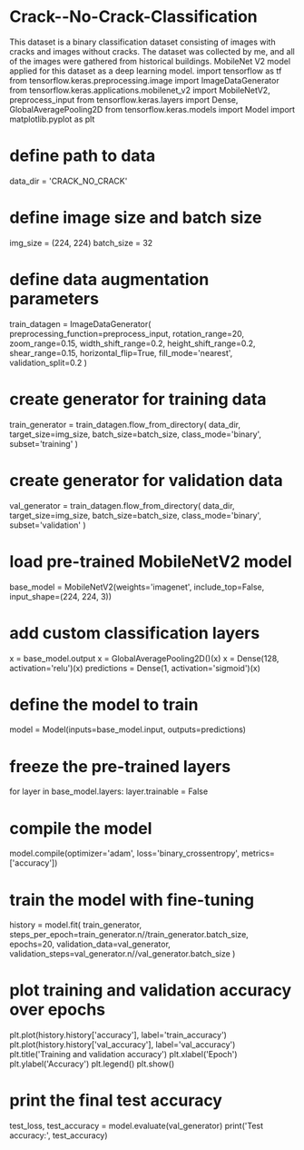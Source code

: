 # Crack--No-Crack-Classification
This dataset is a binary classification dataset consisting of images with cracks and images without cracks. The dataset was collected by me, and all of the images were gathered from historical buildings. MobileNet V2 model applied for this dataset as a deep learning model.
import tensorflow as tf
from tensorflow.keras.preprocessing.image import ImageDataGenerator
from tensorflow.keras.applications.mobilenet_v2 import MobileNetV2, preprocess_input
from tensorflow.keras.layers import Dense, GlobalAveragePooling2D
from tensorflow.keras.models import Model
import matplotlib.pyplot as plt

# define path to data
data_dir = 'CRACK_NO_CRACK'

# define image size and batch size
img_size = (224, 224)
batch_size = 32

# define data augmentation parameters
train_datagen = ImageDataGenerator(
    preprocessing_function=preprocess_input,
    rotation_range=20,
    zoom_range=0.15,
    width_shift_range=0.2,
    height_shift_range=0.2,
    shear_range=0.15,
    horizontal_flip=True,
    fill_mode='nearest',
    validation_split=0.2
)

# create generator for training data
train_generator = train_datagen.flow_from_directory(
    data_dir,
    target_size=img_size,
    batch_size=batch_size,
    class_mode='binary',
    subset='training'
)

# create generator for validation data
val_generator = train_datagen.flow_from_directory(
    data_dir,
    target_size=img_size,
    batch_size=batch_size,
    class_mode='binary',
    subset='validation'
)

# load pre-trained MobileNetV2 model
base_model = MobileNetV2(weights='imagenet', include_top=False, input_shape=(224, 224, 3))

# add custom classification layers
x = base_model.output
x = GlobalAveragePooling2D()(x)
x = Dense(128, activation='relu')(x)
predictions = Dense(1, activation='sigmoid')(x)

# define the model to train
model = Model(inputs=base_model.input, outputs=predictions)

# freeze the pre-trained layers
for layer in base_model.layers:
    layer.trainable = False

# compile the model
model.compile(optimizer='adam', loss='binary_crossentropy', metrics=['accuracy'])

# train the model with fine-tuning
history = model.fit(
    train_generator,
    steps_per_epoch=train_generator.n//train_generator.batch_size,
    epochs=20,
    validation_data=val_generator,
    validation_steps=val_generator.n//val_generator.batch_size
)

# plot training and validation accuracy over epochs
plt.plot(history.history['accuracy'], label='train_accuracy')
plt.plot(history.history['val_accuracy'], label='val_accuracy')
plt.title('Training and validation accuracy')
plt.xlabel('Epoch')
plt.ylabel('Accuracy')
plt.legend()
plt.show()

# print the final test accuracy
test_loss, test_accuracy = model.evaluate(val_generator)
print('Test accuracy:', test_accuracy)
